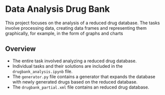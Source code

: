 # Data Analysis Drug Bank

This project focuses on the analysis of a reduced drug database. The tasks involve processing data, creating data frames and representing them graphically, for example, in the form of graphs and charts

## Overview

- The entire task involved analyzing a reduced drug database.
- Individual tasks and their solutions are included in the `drugbank_analysis.ipynb` file.
- The `generator.py` file contains a generator that expands the database with newly generated drugs based on the reduced database.
- The `drugbank_partial.xml` file contains an reduced drug database.